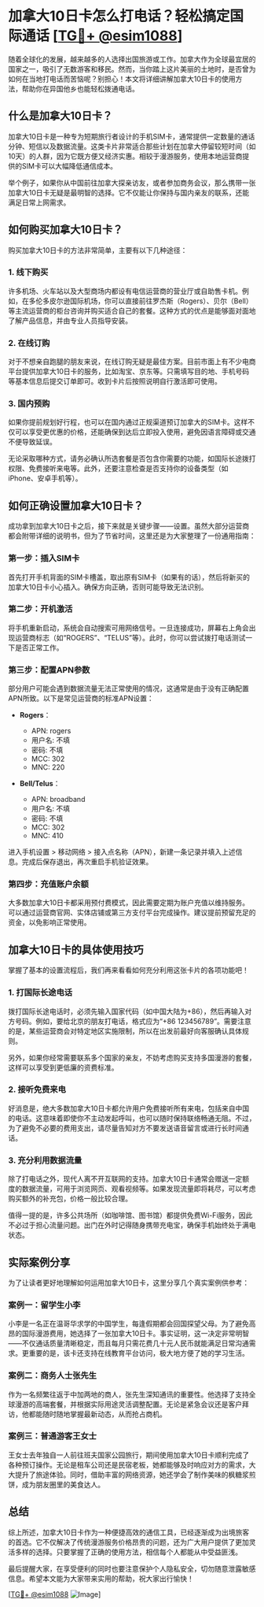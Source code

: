 # 加拿大10日卡怎么打电话？轻松搞定国际通话 [[TG💪+ @esim1088](https://t.me/s/esim1088)]

随着全球化的发展，越来越多的人选择出国旅游或工作。加拿大作为全球最宜居的国家之一，吸引了无数游客和移民。然而，当你踏上这片美丽的土地时，是否曾为如何在当地打电话而苦恼呢？别担心！本文将详细讲解加拿大10日卡的使用方法，帮助你在异国他乡也能轻松拨通电话。

## 什么是加拿大10日卡？

加拿大10日卡是一种专为短期旅行者设计的手机SIM卡，通常提供一定数量的通话分钟、短信以及数据流量。这类卡片非常适合那些计划在加拿大停留较短时间（如10天）的人群，因为它既方便又经济实惠。相较于漫游服务，使用本地运营商提供的SIM卡可以大幅降低通信成本。

举个例子，如果你从中国前往加拿大探亲访友，或者参加商务会议，那么携带一张加拿大10日卡无疑是最明智的选择。它不仅能让你保持与国内亲友的联系，还能满足日常上网需求。

## 如何购买加拿大10日卡？

购买加拿大10日卡的方法非常简单，主要有以下几种途径：

### 1. 线下购买

许多机场、火车站以及大型商场内都设有电信运营商的营业厅或自助售卡机。例如，在多伦多皮尔逊国际机场，你可以直接前往罗杰斯（Rogers）、贝尔（Bell）等主流运营商的柜台咨询并购买适合自己的套餐。这种方式的优点是能够面对面地了解产品信息，并由专业人员指导安装。

### 2. 在线订购

对于不想亲自跑腿的朋友来说，在线订购无疑是最佳方案。目前市面上有不少电商平台提供加拿大10日卡的服务，比如淘宝、京东等。只需填写目的地、手机号码等基本信息后提交订单即可。收到卡片后按照说明自行激活即可使用。

### 3. 国内预购

如果你提前规划好行程，也可以在国内通过正规渠道预订加拿大的SIM卡。这样不仅可以享受更优惠的价格，还能确保到达后立即投入使用，避免因语言障碍或交通不便导致延误。

无论采取哪种方式，请务必确认所选套餐是否包含你需要的功能，如国际长途拨打权限、免费接听来电等。此外，还要注意检查是否支持你的设备类型（如iPhone、安卓手机等）。

## 如何正确设置加拿大10日卡？

成功拿到加拿大10日卡之后，接下来就是关键步骤——设置。虽然大部分运营商都会附带详细的说明书，但为了节省时间，这里还是为大家整理了一份通用指南：

### 第一步：插入SIM卡

首先打开手机背面的SIM卡槽盖，取出原有SIM卡（如果有的话），然后将新买的加拿大10日卡小心插入。确保方向正确，否则可能导致无法识别。

### 第二步：开机激活

将手机重新启动，系统会自动搜索可用网络信号。一旦连接成功，屏幕右上角会出现运营商标志（如“ROGERS”、“TELUS”等）。此时，你可以尝试拨打电话测试一下是否正常工作。

### 第三步：配置APN参数

部分用户可能会遇到数据流量无法正常使用的情况，这通常是由于没有正确配置APN所致。以下是常见运营商的标准APN设置：

- **Rogers**：
  - APN: rogers
  - 用户名: 不填
  - 密码: 不填
  - MCC: 302
  - MNC: 220

- **Bell/Telus**：
  - APN: broadband
  - 用户名: 不填
  - 密码: 不填
  - MCC: 302
  - MNC: 410

进入手机设置 > 移动网络 > 接入点名称（APN），新建一条记录并填入上述信息。完成后保存退出，再次重启手机验证效果。

### 第四步：充值账户余额

大多数加拿大10日卡都采用预付费模式，因此需要定期为账户充值以维持服务。可以通过运营商官网、实体店铺或第三方支付平台完成操作。建议提前预留充足的资金，以免影响正常使用。

## 加拿大10日卡的具体使用技巧

掌握了基本的设置流程后，我们再来看看如何充分利用这张卡片的各项功能吧！

### 1. 打国际长途电话

拨打国际长途电话时，必须先输入国家代码（如中国大陆为+86），然后再输入对方号码。例如，要给北京的朋友打电话，格式应为“+86 123456789”。需要注意的是，某些运营商会对特定地区实施限制，所以在出发前最好向客服确认具体规则。

另外，如果你经常需要联系多个国家的亲友，不妨考虑购买支持多国漫游的套餐，这样可以享受到更低廉的资费标准。

### 2. 接听免费来电

好消息是，绝大多数加拿大10日卡都允许用户免费接听所有来电，包括来自中国的电话。这意味着即使你不主动发起呼叫，也可以随时保持联络畅通无阻。不过，为了避免不必要的费用支出，请尽量告知对方不要发送语音留言或进行长时间通话。

### 3. 充分利用数据流量

除了打电话之外，现代人离不开互联网的支持。加拿大10日卡通常会赠送一定额度的数据流量，可用于浏览网页、观看视频等。如果发现流量即将耗尽，可以考虑购买额外的补充包，价格一般比较合理。

值得一提的是，许多公共场所（如咖啡馆、图书馆）都提供免费Wi-Fi服务，因此不必过于担心流量问题。出门在外时记得随身携带充电宝，确保手机始终处于满电状态。

## 实际案例分享

为了让读者更好地理解如何运用加拿大10日卡，这里分享几个真实案例供参考：

### 案例一：留学生小李

小李是一名正在温哥华求学的中国学生，每逢假期都会回国探望父母。为了避免高昂的国际漫游费用，她选择了一张加拿大10日卡。事实证明，这一决定非常明智——不仅通话质量清晰稳定，而且每月只需花费几十元人民币就能满足日常沟通需求。更重要的是，该卡还支持在线教育平台访问，极大地方便了她的学习生活。

### 案例二：商务人士张先生

作为一名频繁往返于中加两地的商人，张先生深知通讯的重要性。他选择了支持全球漫游的高端套餐，并根据实际用途灵活调整配置。无论是紧急会议还是客户拜访，他都能随时随地掌握最新动态，从而抢占商机。

### 案例三：普通游客王女士

王女士去年独自一人前往班夫国家公园旅行，期间使用加拿大10日卡顺利完成了各种预订操作。无论是租车公司还是民宿老板，她都能够及时响应对方的需求，大大提升了旅途体验。同时，借助丰富的网络资源，她还学会了制作美味的枫糖浆煎饼，成为朋友圈里的美食达人。

## 总结

综上所述，加拿大10日卡作为一种便捷高效的通信工具，已经逐渐成为出境旅客的首选。它不仅解决了传统漫游服务价格昂贵的问题，还为广大用户提供了更加灵活多样的选择。只要掌握了正确的使用方法，相信每个人都能从中受益匪浅。

最后提醒大家，在享受便利的同时也要注意保护个人隐私安全，切勿随意泄露敏感信息。希望本文能为大家带来实用的帮助，祝大家出行愉快！

[[TG💪+ @esim1088](https://t.me/s/esim1088) ![Image](https://i.postimg.cc/4NQfJmqS/Snipaste-2025-05-13-00-14-12.png)]